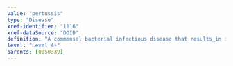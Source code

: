 ```yaml
---
value: "pertussis"
type: "Disease"
xref-identifier: "1116"
xref-dataSource: "DOID"
definition: "A commensal bacterial infectious disease that results_in inflammation located_in respiratory tract, has_material_basis_in Bordetella pertussis, or has_material_basis_in Bordetella parapertussis, which produce toxins that paralyze the cilia of the respiratory epithelial cells. The infection is characterized by a prolonged, high-pitched, deeply indrawn breath (whoop)."
level: "Level 4+"
parents: [0050339]
---
```

